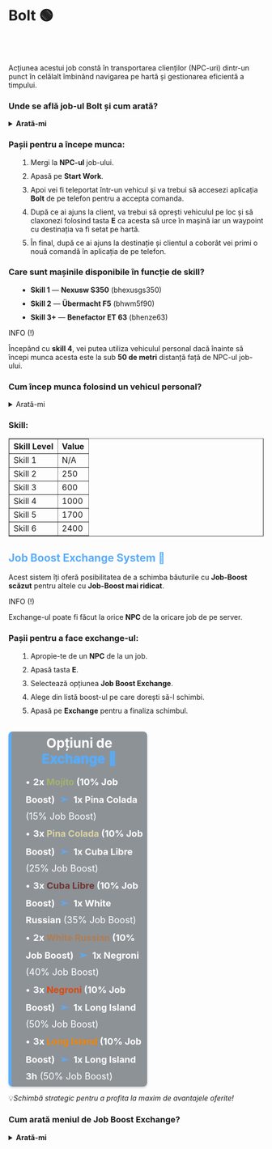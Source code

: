 <h1>Bolt 🟢</h1>
<br><br>
<p>Acțiunea acestui job constă în transportarea clienților (NPC-uri) dintr-un punct în celălalt îmbinând navigarea pe hartă și gestionarea eficientă a timpului.</p>
<h3>Unde se află job-ul Bolt și cum arată?</h3>
<details class="details custom-block">
  <summary><strong>Arată-mi</strong></summary>
  <p><img src="https://i.imgur.com/Nx0KwFD.png" alt="Locație Bolt" style="max-width:100%; height:auto;"></p>
  <p><img src="https://i.imgur.com/rzZRPU0.png" alt="NPC Bolt" style="max-width:100%; height:auto;"></p>
</details>
<h3>Pașii pentru a începe munca:</h3>
<ol>
    <li style="margin-left: 20px; margin-bottom: 10px;">Mergi la <strong>NPC-ul</strong> job-ului.</li>
    <li style="margin-left: 20px; margin-bottom: 10px;">Apasă pe <strong>Start Work</strong>.</li>
    <li style="margin-left: 20px; margin-bottom: 10px;">Apoi vei fi teleportat într-un vehicul și va trebui să accesezi aplicația <strong>Bolt</strong> de pe telefon pentru a accepta comanda.</li>
    <li style="margin-left: 20px; margin-bottom: 10px;">După ce ai ajuns la client, va trebui să oprești vehiculul pe loc și să claxonezi folosind tasta <strong>E</strong> ca acesta să urce în mașină iar un waypoint cu destinația va fi setat pe hartă.</li>
    <li style="margin-left: 20px;">În final, după ce ai ajuns la destinație și clientul a coborât vei primi o nouă comandă în aplicația de pe telefon.</li>    
</ol>
<h3>Care sunt mașinile disponibile în funcție de skill?</h3>
<ul>
    <li style="margin-left: 20px; margin-bottom: 10px;"><strong>Skill 1</strong> — <strong>Nexusw S350</strong> (bhexusgs350)</li>
    <li style="margin-left: 20px; margin-bottom: 10px;"><strong>Skill 2</strong> — <strong>Übermacht F5</strong> (bhwm5f90)</li>
    <li style="margin-left: 20px;"><strong>Skill 3+</strong> — <strong>Benefactor ET 63</strong> (bhenze63)</li>
</ul>
<div class="tip-container">
    <p class="title">INFO (!)</p>
    <p class="description">Începând cu <strong>skill 4</strong>, vei putea utiliza vehiculul personal dacă înainte să începi munca acesta este la sub <strong>50 de metri</strong> distanță față de NPC-ul job-ului.</p>
</div>
<h3>Cum încep munca folosind un vehicul personal?</h3>
<details class="details custom-block">
    <summary>Arată-mi</summary>
    <p>
        <video muted loop autoplay width="600">
            <source src="https://i.imgur.com/FqlWgsO.mp4" type="video/mp4">
            Browserul tău nu suportă elementul video.
        </video>
    </p>
</details>
<h3>Skill:</h3>
<table border="1">
  <thead>
    <tr>
      <th>Skill Level</th>
      <th>Value</th>
    </tr>
  </thead>
  <tbody>
    <tr>
        <td>Skill 1</td>
        <td>N/A</td>
    </tr>
    <tr>
      <td>Skill 2</td>
      <td>250</td>
    </tr>
    <tr>
      <td>Skill 3</td>
      <td>600</td>
    </tr>
    <tr>
      <td>Skill 4</td>
      <td>1000</td>
    </tr>
    <tr>
      <td>Skill 5</td>
      <td>1700</td>
    </tr>
    <tr>
      <td>Skill 6</td>
      <td>2400</td>
    </tr>
  </tbody>
</table>

<h2 style="color:#59acf9">Job Boost Exchange System 🔁</h2>

<p>Acest sistem îți oferă posibilitatea de a schimba băuturile cu <strong>Job-Boost scăzut</strong> pentru altele cu <strong>Job-Boost mai ridicat</strong>.</p>

<div class="tip-container">
    <p class="title">INFO (!)</p>
    <p class="description">Exchange-ul poate fi făcut la orice <strong>NPC</strong> de la oricare job de pe server.</p>
</div>

<h3>Pașii pentru a face exchange-ul:</h3>
<ol>
  <li style="margin-left: 20px; margin-bottom: 10px;">Apropie-te de un <strong>NPC</strong> de la un job.</li>
  <li style="margin-left: 20px; margin-bottom: 10px;">Apasă tasta <strong>E</strong>.</li>
  <li style="margin-left: 20px; margin-bottom: 10px;">Selectează opțiunea <strong>Job Boost Exchange</strong>.</li>
  <li style="margin-left: 20px; margin-bottom: 10px;">Alege din listă boost-ul pe care dorești să-l schimbi.</li>
  <li style="margin-left: 20px;">Apasă pe <strong>Exchange</strong> pentru a finaliza schimbul.</li>
</ol>
<br>
<div style="background-color: rgba(31, 40, 51, 0.5); padding: 2px 8px; margin: 2px 0; max-width: 50%; border-radius: 8px; box-shadow: 0 2px 4px rgba(0, 0, 0, 0.2); border-left: 6px solid #59acf9;">
    <p style="font-size: 26px; font-weight: bold;color: #ffffff; margin-bottom: 15px; margin-top: 5px; text-align: center;">Opțiuni de <strong style="color:#59acf9; text-shadow: 0 0 3px #59acf9;">Exchange 🔄</strong></p>
    <p style="font-size: 18px; color: #ffffff; line-height: 1.8; margin: 0 0 2px 20px;">
        <strong style="text-shadow: none;">&#x2022; <span style="margin-left:2px;">2x <span style="color:#a4b26d">Mojito</span></span> (10% Job Boost)</strong>
        <strong style="color:#59acf9; margin: 0 5px; text-shadow: none; font-size: 20px;">&#10146;</strong>
        <strong>1x Pina Colada</strong> (15% Job Boost)
    </p>
    <p style="font-size: 18px; color: #ffffff; line-height: 1.8; margin: 0 0 2px 20px;">
        <strong style="text-shadow: none;">&#x2022; <span style="margin-left:2px;">3x <span style="color:#dbd3a0">Pina Colada</span></span> (10% Job Boost)</strong>
        <strong style="color:#59acf9; margin: 0 5px; text-shadow: none; font-size: 20px;">&#10146;</strong>
        <strong>1x Cuba Libre</strong> (25% Job Boost)
    </p>
    <p style="font-size: 18px; color: #ffffff; line-height: 1.8; margin: 0 0 2px 20px;">
        <strong style="text-shadow: none;">&#x2022; <span style="margin-left:2px;">3x <span style="color:#6c3432">Cuba Libre</span></span> (10% Job Boost)</strong>
        <strong style="color:#59acf9; margin: 0 5px; text-shadow: none; font-size: 20px;">&#10146;</strong>
        <strong>1x White Russian</strong> (35% Job Boost)
    </p>
    <p style="font-size: 18px; color: #ffffff; line-height: 1.8; margin: 0 0 2px 20px;">
        <strong style="text-shadow: none;">&#x2022; <span style="margin-left:2px;">2x <span style="color:#af7e52">White Russian</span></span> (10% Job Boost)</strong>
        <strong style="color:#59acf9; margin: 0 5px; text-shadow: none; font-size: 20px;">&#10146;</strong>
        <strong>1x Negroni</strong> (40% Job Boost)
    </p>
    <p style="font-size: 18px; color: #ffffff; line-height: 1.8; margin: 0 0 2px 20px;">
        <strong style="text-shadow: none;">&#x2022; <span style="margin-left:2px;">3x <span style="color:#e14708">Negroni</span></span> (10% Job Boost)</strong>
        <strong style="color:#59acf9; margin: 0 5px; text-shadow: none; font-size: 20px;">&#10146;</strong>
        <strong>1x Long Island</strong> (50% Job Boost)
    </p>
    <p style="font-size: 18px; color: #ffffff; line-height: 1.8; margin: 0 0 2px 20px;">
        <strong style="text-shadow: none;">&#x2022; <span style="margin-left:2px;">3x <span style="color:#f38400">Long Island</span></span> (10% Job Boost)</strong>
        <strong style="color:#59acf9; margin: 0 5px; text-shadow: none; font-size: 20px;">&#10146;</strong>
        <strong>1x Long Island 3h</strong> (50% Job Boost)
    </p>
</div>

<p>💡<em>Schimbă strategic pentru a profita la maxim de avantajele oferite!</em></p>

<h3>Cum arată meniul de Job Boost Exchange?</h3>

<details class="details custom-block">
  <summary><strong>Arată-mi</strong></summary>
  <p><img src="https://i.imgur.com/aRO71Fd.png" alt="Meniu Job Boost Exchange" style="max-width:100%; height:auto;"></p>
</details>
